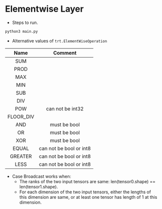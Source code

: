 # Elementwise Layer

+ Steps to run.

```bash
python3 main.py
```

+ Alternative values of `trt.ElementWiseOperation`

|   Name    |         Comment         |
| :-------: | :---------------------: |
|    SUM    |                         |
|   PROD    |                         |
|    MAX    |                         |
|    MIN    |                         |
|    SUB    |                         |
|    DIV    |                         |
|    POW    |    can not be int32     |
| FLOOR_DIV |                         |
|    AND    |      must be bool       |
|    OR     |      must be bool       |
|    XOR    |      must be bool       |
|   EQUAL   | can not be bool or int8 |
|  GREATER  | can not be bool or int8 |
|   LESS    | can not be bool or int8 |

+ Case Broadcast works when:
  + The ranks of the two input tensors are same: len(tensor0.shape) == len(tensor1.shape).
  + For each dimension of the two input tensors, either the lengths of this dimension are same, or at least one tensor has length of 1 at this dimension.
